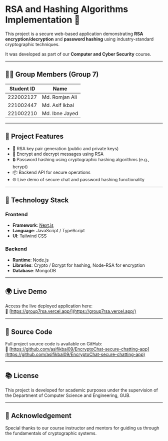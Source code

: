 # RSA and Hashing Algorithms Implementation 🔐

This project is a secure web-based application demonstrating **RSA encryption/decryption** and **password hashing** using industry-standard cryptographic techniques.

It was developed as part of our **Computer and Cyber Security** course.

---

## 👨‍💻 Group Members (Group 7)

| Student ID | Name           |
| ---------- | -------------- |
| 222002127  | Md. Romjan Ali |
| 221002447  | Md. Asif Ikbal |
| 221002210  | Md. Ibne Jayed |

---

## 🚀 Project Features

- 🔐 RSA key pair generation (public and private keys)
- 🔏 Encrypt and decrypt messages using RSA
- 🔒 Password hashing using cryptographic hashing algorithms (e.g., bcrypt)
- 📦 Backend API for secure operations
- 🌐 Live demo of secure chat and password hashing functionality

---

## 🧰 Technology Stack

### Frontend

- **Framework**: [Next.js](https://nextjs.org/)
- **Language**: JavaScript / TypeScript
- **UI**: Tailwind CSS

### Backend

- **Runtime**: Node.js
- **Libraries**: Crypto / Bcrypt for hashing, Node-RSA for encryption
- **Database**: MongoDB

---

## 🌍 Live Demo

Access the live deployed application here:  
🔗 [https://group7rsa.vercel.app/](https://group7rsa.vercel.app/)

---

## 📂 Source Code

Full project source code is available on GitHub:  
🔗 [https://github.com/asifikbal09/EncryptoChat-secure-chatting-app](https://github.com/asifikbal09/EncryptoChat-secure-chatting-app)

---

## 📚 License

This project is developed for academic purposes under the supervision of the Department of Computer Science and Engineering, GUB.

---

## 🙌 Acknowledgement

Special thanks to our course instructor and mentors for guiding us through the fundamentals of cryptographic systems.
